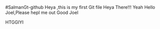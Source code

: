 #SalmanGt-github
Heya ,this is my first Git file
Heya There!!!
Yeah
Hello Joel,Please hepl me out
Good Joel

HTGGIYI